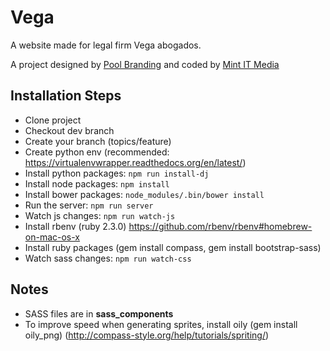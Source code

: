 Vega
==============
A website made for legal firm Vega abogados.

A project designed by [Pool Branding](http://somospool.com/) and coded by [Mint IT Media](http://mintitmedia.com/)


Installation Steps
------

* Clone project
* Checkout dev branch
* Create your branch (topics/feature)
* Create python env (recommended: https://virtualenvwrapper.readthedocs.org/en/latest/)
* Install python packages: `npm run install-dj`
* Install node packages: `npm install`
* Install bower packages: `node_modules/.bin/bower install`
* Run the server: `npm run server`
* Watch js changes: `npm run watch-js`
* Install rbenv (ruby 2.3.0) https://github.com/rbenv/rbenv#homebrew-on-mac-os-x
* Install ruby packages (gem install compass, gem install bootstrap-sass)
* Watch sass changes: `npm run watch-css`

Notes
------

* SASS files are in **sass_components**
* To improve speed when generating sprites, install oily (gem install oily_png) (http://compass-style.org/help/tutorials/spriting/)
